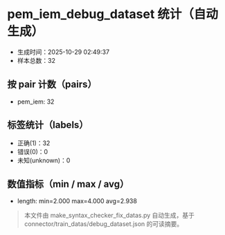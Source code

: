 # pem_iem_debug_dataset 统计（自动生成）

- 生成时间：2025-10-29 02:49:37
- 样本总数：32

## 按 pair 计数（pairs）
- pem_iem: 32

## 标签统计（labels）
- 正确(1)：32
- 错误(0)：0
- 未知(unknown)：0

## 数值指标（min / max / avg）
- length: min=2.000 max=4.000 avg=2.938

> 本文件由 make_syntax_checker_fix_datas.py 自动生成，基于 connector/train_datas/debug_dataset.json 的可读摘要。